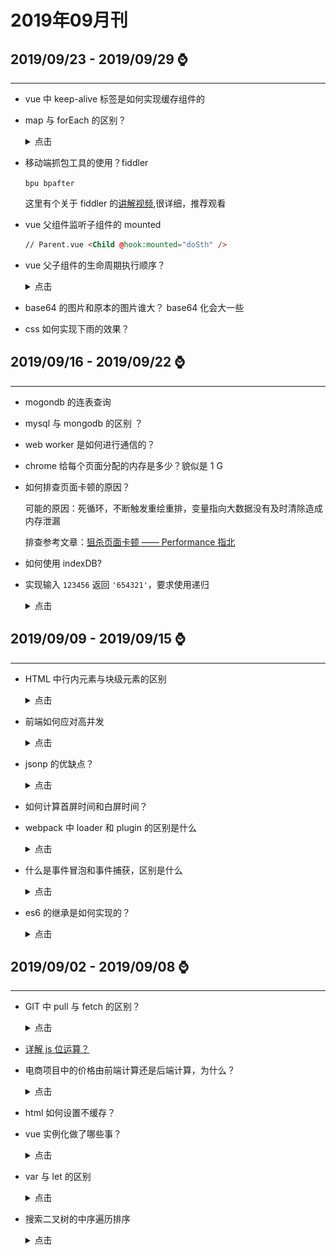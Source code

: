 # 2019年09月刊

## **2019/09/23 - 2019/09/29** :watch:

---

- vue 中 keep-alive 标签是如何实现缓存组件的

- map 与 forEach 的区别？

  <details>
  <summary>点击</summary>

  都是遍历，只不过 map 方法是将数组进行一次遍历操作后返回一个新数组，原数组并没有变化

  </details>

- 移动端抓包工具的使用？fiddler

  `bpu bpafter`

  这里有个关于 fiddler 的[讲解视频](https://www.bilibili.com/video/av58454086?p=19),很详细，推荐观看

- vue 父组件监听子组件的 mounted

  ```html
  // Parent.vue <Child @hook:mounted="doSth" />
  ```

- vue 父子组件的生命周期执行顺序？

  <details>
  <summary>点击</summary>

  加载渲染过程:

  `父beforeCreate->父created->父beforeMount->子beforeCreate->子created->子beforeMount->子mounted->父mounted。`

  组件更新过程：

  `父beforeUpdate->子beforeUpdate->子updated->父updated`

  销毁过程:

  `父beforeDestroy->子beforeDestroy->子destroyed->父destroyed`

  </details>

- base64 的图片和原本的图片谁大？ base64 化会大一些

- css 如何实现下雨的效果？

## **2019/09/16 - 2019/09/22** :watch:

---

- mogondb 的连表查询

- mysql 与 mongodb 的区别 ？

- web worker 是如何进行通信的？

- chrome 给每个页面分配的内存是多少？貌似是 1 G

- 如何排查页面卡顿的原因？

  可能的原因：死循环，不断触发重绘重排，变量指向大数据没有及时清除造成内存泄漏

  排查参考文章：[狙杀页面卡顿 —— Performance 指北](https://juejin.im/post/5b65105f5188251b134e9778)

- 如何使用 indexDB?

- 实现输入 `123456` 返回 `'654321'`，要求使用递归

  <details>
  <summary>点击</summary>

  ```js
  function reversal(num) {
    if (num < 10) return num + '';
    let value = (num / 10) | 0;
    let cha = num % 10;
    return `${cha}${reversal(value)}`;
  }
  ```

  </details>

## **2019/09/09 - 2019/09/15** :watch:

---

- HTML 中行内元素与块级元素的区别

  <details>
  <summary>点击</summary>

  行内元素水平排列，块级元素垂直排列。

  行内元素不可以设置宽高，宽度高度随文本内容的变化而变化，但是可以设置行高（line-height），同时在设置外边距 margin 上下无效，左右有效，内填充 padding 上下无效，左右有效；块级元素可以设置宽高，并且宽度高度以及外边距，内填充都可随意控制。

  </details>

- 前端如何应对高并发

  <details>
  <summary>点击</summary>

  1. 减少 http 请求，如按钮防抖

  2. 启用浏览器缓存

  3. 压缩静态资源，开启 gzip

  4. cdn 加速

  5. 独立图片服务器

  </details>

- jsonp 的优缺点？

  <details>
  <summary>点击</summary>

  JSONP 的优点是：它不像 XMLHttpRequest 对象实现的 Ajax 请求那样受到同源策略的限制；它的兼容性更好，在更加古老的浏览器中都 可以运行，不需要 XMLHttpRequest 或 ActiveX 的支持；并且在请求完毕后可以通过调用 callback 的方式回传结果。

  JSONP 的缺点则是：它只支持 GET 请求而不支持 POST 等其它类型的 HTTP 请求；它只支持跨域 HTTP 请求这种情况，不能解决不同域的两个页面之间如何进行 JavaScript 调用的问题。

  </details>

* 如何计算首屏时间和白屏时间？

* webpack 中 loader 和 plugin 的区别是什么

  <details>
  <summary>点击</summary>

  loader 一般是将某个语法统一处理为统一的语法

  plugin 一般是在打包前或打包后对结果进行再次操作

  </details>

* 什么是事件冒泡和事件捕获，区别是什么

  <details>
  <summary>点击</summary>

  事件冒泡可以形象地比喻为把一颗石头投入水中，泡泡会一直从水底冒出水面。也就是说，事件会从最内层的元素开始发生，一直向上传播，直到 document 对象。与事件冒泡相反，事件捕获会从最外层开始发生，直到最具体的元素。

  </details>

- es6 的继承是如何实现的？

  <details>
  <summary>点击</summary>

  简单的说：

  ```js
  subClass.prototype.__proto__ = superClass.prototype;

  subClass.__proto__ = superClass;
  ```

  那为什么这样一倒腾，它就实现了继承了呢?

  首先 `subClass.prototype.__proto__ = superClass.prototype` 保证了 `c instanceof Parent` 是 `true` , Child 的实例可以访问到父类的属性，包括内部属性，以及原型属性。其次，`subClass.__proto__ = superClass`，保证了 `Child.height` 也能访问到，也就是静态方法。

  </details>

## **2019/09/02 - 2019/09/08** :watch:

---

- GIT 中 pull 与 fetch 的区别？

  <details>
  <summary>点击</summary>

  使用 git fetch 更新代码，本地的库中 master 的 commitID 不变，还是等于 1。但是与 git 上面关联的那个 `orign/master` 的 commit ID 变成了 2。这时候我们本地相当于存储了两个代码的版本号，我们还要通过 merge 去合并这两个不同的代码版本，如果这两个版本都修改了同一处的代码，这时候 merge 就会出现冲突，然后我们解决冲突之后就生成了一个新的代码版本。

  这时候本地的代码版本可能就变成了 commit ID=3，即生成了一个新的代码版本。

  git pull 更新代码的话就比较简单暴力了,使用 git pull 的会将本地的代码更新至远程仓库里面最新的代码版本,看起来像 `git fetch + get merge`，但是根据 commit ID 来看的话，他们实际的实现原理是不一样的(commit id 覆盖了远程的)。

  ```
  不要用git pull，用git fetch和git merge代替它。

  git pull的问题是它把过程的细节都隐藏了起来，以至于你不用去了解git中各种类型分支的区别和使用方法。当然，多数时候这是没问题的，但一旦代码有问题，你很难找到出错的地方。看起来git pull的用法会使你吃惊，简单看一下git的使用文档应该就能说服你。

  将下载（fetch）和合并（merge）放到一个命令里的另外一个弊端是，你的本地工作目录在未经确认的情况下就会被远程分支更新。当然，除非你关闭所有的安全选项，否则git pull在你本地工作目录还不至于造成不可挽回的损失，但很多时候我们宁愿做的慢一些，也不愿意返工重来。

  ```

  </details>

- [详解 js 位运算？](https://github.com/zxpsuper/daily-question/blob/master/front_end/javascript/详解javascript位运算.md)

- 电商项目中的价格由前端计算还是后端计算，为什么？

  <details>
  <summary>点击</summary>

  如购物车的价格，由前端计算显示，能提高用户体验；

  订单实际价格应由后端进行计算，如果由前端进行计算，可能出现代码注入修改价格，或者是伪装用户身份提交极低的价格生成订单，或者是拦截请求修改请求的价格参数，这些都是很危险的。

  所以显示由前端进行计算，实际价格应由后端进行计算，这样会出现一个问题：如果前端计算不正确该怎么办？此时想到的办法就是在前端计算完价格后显示给用户，然后调用后台接口计算价格判断是否有误，再进行抉择。

  </details>

- html 如何设置不缓存？

- vue 实例化做了哪些事？

  <details>
  <summary>点击</summary>

  可以参考文章：[《实例化 vue 发生了什么》](https://segmentfault.com/a/1190000012835456), [《如何解释 vue 的生命周期才能令面试官满意？》](https://zhuanlan.zhihu.com/p/79464753)
  ![](https://github.com/zxpsuper/daily-question/blob/master/image/vue_instance_source.png)

  </details>

- var 与 let 的区别

  <details>
  <summary>点击</summary>

  1. 可以用 let 定义块级作用域变量
  2. let 没有变量提升与暂时性死区
  3. let 变量不能重复声明

  </details>

- 搜索二叉树的中序遍历排序

  <details>
  <summary>点击</summary>
    
  对于任意一个节点，先遍历他的左子树，再遍历本身，再遍历右子树，最后得到一个升序的数组

  ```js
  function Node(val) {
    this.left = null;
    this.right = null;
    this.value = val;
  }

  function generateBST(root, array) {
    var length = array.length;

    for (var i = 1; i < length; i++) {
      insertNode(root, array[i]);
    }
  }

  function insertNode(node, value) {
    if (value < node.value) {
      if (node.left === null) {
        node.left = new Node(value);
      } else {
        node = node.left;
        insertNode(node, value);
      }
    } else {
      if (node.right === null) {
        node.right = new Node(value);
      } else {
        node = node.right;
        insertNode(node, value);
      }
    }
  }

  var array = [2, 3, 4, 12, 3, 54, 6, 7, 1];
  var root = new Node(array[0]);

  generateBST(root, array);

  // 中序遍历
  function inorderSearch(root) {
    var array = [];

    _inorderSearch(root, array);
    return array;
  }

  function _inorderSearch(node, array) {
    if (!node) {
      return;
    }
    _inorderSearch(node.left, array);
    array.push(node.value);
    _inorderSearch(node.right, array);
  }
  console.log(root);
  console.log(inorderSearch(root));
  ```

  </details>
